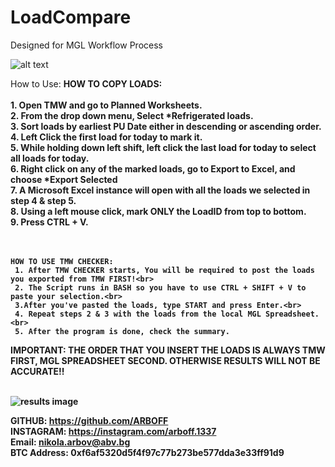 # LoadCompare
Designed for MGL Workflow Process

![alt text](https://i.ibb.co/6WNG5yc/2021-09-24-11-07-08-C-Users-nikol-Desktop-main-exe.png)

How to Use:
    <b>HOW TO COPY LOADS:<b><br>
     <br>1. Open TMW and go to Planned Worksheets.<br>
     2. From the drop down menu, Select *Refrigerated loads.<br>
     3. Sort loads by earliest PU Date either in descending or ascending order.<br>
     4. Left Click the first load for today to mark it.<br>
     5. While holding down left shift, left click the last load for today to select all loads for today.<br>
     6. Right click on any of the marked loads, go to Export to Excel, and choose *Export Selected<br>
     7. A Microsoft Excel instance will open with all the loads we selected in step 4 & step 5.<br>
     8. Using a left mouse click, mark ONLY the LoadID from top to bottom.<br>
     9. Press CTRL + V.<br><br><br>
    
    HOW TO USE TMW CHECKER:
     1. After TMW CHECKER starts, You will be required to post the loads you exported from TMW FIRST!<br>
     2. The Script runs in BASH so you have to use CTRL + SHIFT + V to paste your selection.<br>
     3.After you've pasted the loads, type START and press Enter.<br>
     4. Repeat steps 2 & 3 with the loads from the local MGL Spreadsheet.<br>
     5. After the program is done, check the summary.
    
IMPORTANT: THE ORDER THAT YOU INSERT THE LOADS IS ALWAYS TMW FIRST, MGL SPREADSHEET SECOND. OTHERWISE RESULTS WILL NOT BE ACCURATE!!<br><br>
  
![results image](https://i.ibb.co/3Y2j618/desktop.png)

GITHUB: https://github.com/ARBOFF<br>
    INSTAGRAM: https://instagram.com/arboff.1337<br>
    Email: nikola.arbov@abv.bg<br>
    BTC Address: 0xf6af5320d5f4f97c77b273be577dda3e33ff91d9<br>
